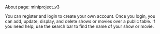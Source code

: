 About page: miniproject_v3

You can register and login to create your own account.
Once you login, you can add, update, display, and delete shows or movies over a public table.
If you need help, use the search bar to find the name of your show or movie.

